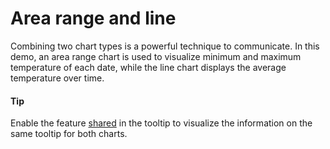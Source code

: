 # Area range and line
Combining two chart types is a powerful technique to communicate. In this demo, an area range chart is used to visualize minimum and maximum temperature of each date, while the line chart displays the average temperature over time. 

#### Tip
Enable the feature [shared](http://api.highcharts.com/highcharts/tooltip.shared) in the tooltip to visualize the information on the same tooltip for both charts.  